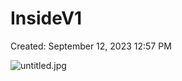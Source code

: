 # InsideV1

Created: September 12, 2023 12:57 PM

![untitled.jpg](InsideV1%206c254a9956f143d0951727abfdac8eb8/untitled.jpg)